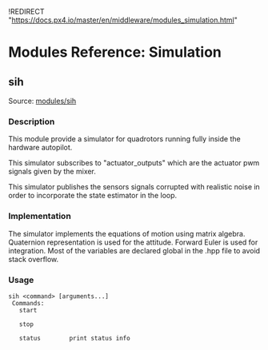 !REDIRECT "https://docs.px4.io/master/en/middleware/modules_simulation.html"

# Modules Reference: Simulation

## sih
Source: [modules/sih](https://github.com/PX4/Firmware/tree/master/src/modules/sih)


### Description
This module provide a simulator for quadrotors running fully
inside the hardware autopilot.

This simulator subscribes to "actuator_outputs" which are the actuator pwm
signals given by the mixer.

This simulator publishes the sensors signals corrupted with realistic noise
in order to incorporate the state estimator in the loop.

### Implementation
The simulator implements the equations of motion using matrix algebra.
Quaternion representation is used for the attitude.
Forward Euler is used for integration.
Most of the variables are declared global in the .hpp file to avoid stack overflow.



<a id="sih_usage"></a>
### Usage
```
sih <command> [arguments...]
 Commands:
   start

   stop

   status        print status info
```
